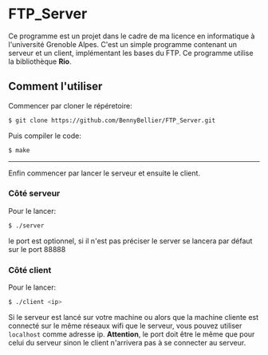 # FTP_Server
Ce programme est un projet dans le cadre de ma licence en informatique à l'université Grenoble Alpes. C'est un simple programme contenant un serveur et un client, implémentant les bases du FTP.
Ce programme utilise la bibliothèque **Rio**.


## Comment l'utiliser
Commencer par cloner le répéretoire:
```bash
$ git clone https://github.com/BennyBellier/FTP_Server.git
```
Puis compiler le code:
```bash
$ make
```
---
Enfin commencer par lancer le serveur et ensuite le client.

### Côté serveur
Pour le lancer:
```bash
$ ./server
```
le port est optionnel, si il n'est pas préciser le server se lancera par défaut sur le port 88888

### Côté client
Pour le lancer:
```bash
$ ./client <ip>
```
Si le serveur est lancé sur votre machine ou alors que la machine cliente est connecté sur le même réseaux wifi que le serveur, vous pouvez utiliser `localhost` comme adresse ip.
**Attention**, le port doit être le même que pour celui du serveur sinon le client n'arrivera pas à se connecter au serveur.
